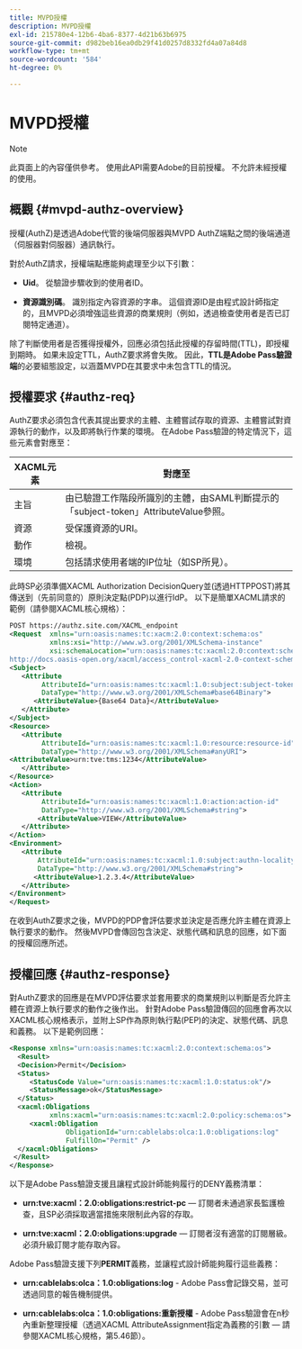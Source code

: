 ```yaml
---
title: MVPD授權
description: MVPD授權
exl-id: 215780e4-12b6-4ba6-8377-4d21b63b6975
source-git-commit: d982beb16ea0db29f41d0257d8332fd4a07a84d8
workflow-type: tm+mt
source-wordcount: '584'
ht-degree: 0%

---
```


# MVPD授權

>[!NOTE]
>
>此頁面上的內容僅供參考。 使用此API需要Adobe的目前授權。 不允許未經授權的使用。

## 概觀 {#mvpd-authz-overview}

授權(AuthZ)是透過Adobe代管的後端伺服器與MVPD AuthZ端點之間的後端通道（伺服器對伺服器）通訊執行。

對於AuthZ請求，授權端點應能夠處理至少以下引數：

* **Uid**。 從驗證步驟收到的使用者ID。

* **資源識別碼**。 識別指定內容資源的字串。 這個資源ID是由程式設計師指定的，且MVPD必須增強這些資源的商業規則（例如，透過檢查使用者是否已訂閱特定通道）。

除了判斷使用者是否獲得授權外，回應必須包括此授權的存留時間(TTL)，即授權到期時。 如果未設定TTL，AuthZ要求將會失敗。  因此，**TTL是Adobe Pass驗證端**&#x200B;的必要組態設定，以涵蓋MVPD在其要求中未包含TTL的情況。

## 授權要求 {#authz-req}

AuthZ要求必須包含代表其提出要求的主體、主體嘗試存取的資源、主體嘗試對資源執行的動作，以及即將執行作業的環境。 在Adobe Pass驗證的特定情況下，這些元素會對應至：

| XACML元素 | 對應至 |
|---------------|--------------------------------------------------------------------------------------------------------------------------------|
| 主旨 | 由已驗證工作階段所識別的主體，由SAML判斷提示的「subject-token」AttributeValue參照。 |
| 資源 | 受保護資源的URI。 |
| 動作 | 檢視。 |
| 環境 | 包括請求使用者端的IP位址（如SP所見）。 |



此時SP必須準備XACML Authorization DecisionQuery並(透過HTTPPOST)將其傳送到（先前同意的）原則決定點(PDP)以進行IdP。 以下是簡單XACML請求的範例（請參閱XACML核心規格）：

```XML
POST https://authz.site.com/XACML_endpoint
<Request  xmlns="urn:oasis:names:tc:xacm:2.0:context:schema:os"
          xmlns:xsi="http://www.w3.org/2001/XMLSchema-instance"
          xsi:schemaLocation="urn:oasis:names:tc:xacml:2.0:context:schema:os
http://docs.oasis-open.org/xacml/access_control-xacml-2.0-context-schema-os.xsd">
<Subject>
   <Attribute
        AttributeId="urn:oasis:names:tc:xacml:1.0:subject:subject-token"
        DataType="http://www.w3.org/2001/XMLSchema#base64Binary">
      <AttributeValue>{Base64 Data}</AttributeValue>
   </Attribute>
</Subject>
<Resource>
   <Attribute
        AttributeId="urn:oasis:names:tc:xacml:1.0:resource:resource-id"
        DataType="http://www.w3.org/2001/XMLSchema#anyURI">
<AttributeValue>urn:tve:tms:1234</AttributeValue>
   </Attribute>
</Resource>
<Action>
   <Attribute
        AttributeId="urn:oasis:names:tc:xacml:1.0:action:action-id"
        DataType="http://www.w3.org/2001/XMLSchema#string">
       <AttributeValue>VIEW</AttributeValue>
   </Attribute>
</Action>
<Environment>
   <Attribute
       AttributeId="urn:oasis:names:tc:xacml:1.0:subject:authn-locality:ip-address"
       DataType="http://www.w3.org/2001/XMLSchema#string">
      <AttributeValue>1.2.3.4</AttributeValue>
   </Attribute>
</Environment>
</Request>
```


在收到AuthZ要求之後，MVPD的PDP會評估要求並決定是否應允許主體在資源上執行要求的動作。 然後MVPD會傳回包含決定、狀態代碼和訊息的回應，如下面的授權回應所述。

## 授權回應 {#authz-response}

對AuthZ要求的回應是在MVPD評估要求並套用要求的商業規則以判斷是否允許主體在資源上執行要求的動作之後作出。 針對Adobe Pass驗證傳回的回應會再次以XACML核心規格表示，並附上SP作為原則執行點(PEP)的決定、狀態代碼、訊息和義務。 以下是範例回應：

```XML
<Response xmlns="urn:oasis:names:tc:xacml:2.0:context:schema:os">
  <Result>
  <Decision>Permit</Decision>
  <Status>
     <StatusCode Value="urn:oasis:names:tc:xacml:1.0:status:ok"/>
     <StatusMessage>ok</StatusMessage>
  </Status>
  <xacml:Obligations     
          xmlns:xacml="urn:oasis:names:tc:xacml:2.0:policy:schema:os">
     <xacml:Obligation    
              ObligationId="urn:cablelabs:olca:1.0:obligations:log"
              FulfillOn="Permit" />
  </xacml:Obligations>
 </Result>
</Response>
```

以下是Adobe Pass驗證支援且讓程式設計師能夠履行的DENY義務清單：

* **urn:tve:xacml：2.0:obligations:restrict-pc** — 訂閱者未通過家長監護檢查，且SP必須採取適當措施來限制此內容的存取。

* **urn:tve:xacml：2.0:obligations:upgrade** — 訂閱者沒有適當的訂閱層級。  必須升級訂閱才能存取內容。

Adobe Pass驗證支援下列&#x200B;**PERMIT**&#x200B;義務，並讓程式設計師能夠履行這些義務：

* **urn:cablelabs:olca：1.0:obligations:log** - Adobe Pass會記錄交易，並可透過同意的報告機制提供。

* **urn:cablelabs:olca：1.0:obligations:重新授權** - Adobe Pass驗證會在n秒內重新整理授權（透過XACML AttributeAssignment指定為義務的引數 — 請參閱XACML核心規格，第5.46節）。

<!--
>![RelatedInformation]
>* [Preflight Authorization](/help/authentication/preflight-authz.md)
>* [Authentication](/help/authentication/authn-usecase.md)
-->
